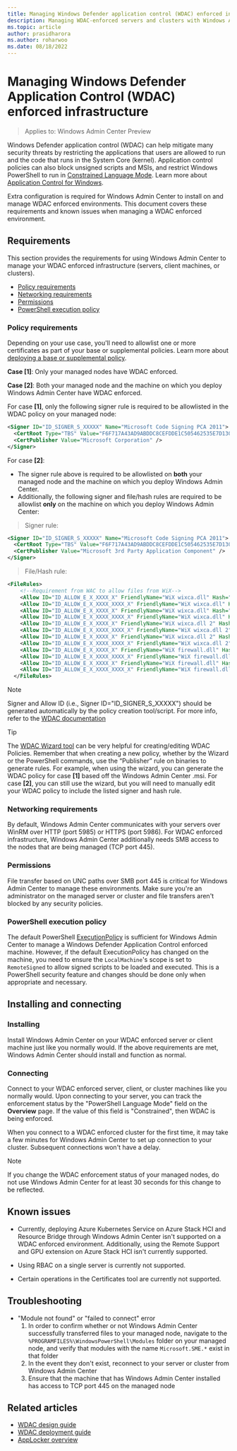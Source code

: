 ```yaml
---
title: Managing Windows Defender application control (WDAC) enforced infrastructure with Windows Admin Center
description: Managing WDAC-enforced servers and clusters with Windows Admin Center
ms.topic: article
author: prasidharora
ms.author: roharwoo
ms.date: 08/18/2022
---
```

# Managing Windows Defender Application Control (WDAC) enforced infrastructure

>Applies to: Windows Admin Center Preview

Windows Defender application control (WDAC) can help mitigate many security threats by restricting the applications that users are allowed to run and the code that runs in the System Core (kernel). Application control policies can also block unsigned scripts and MSIs, and restrict Windows PowerShell to run in [Constrained Language Mode](/powershell/module/microsoft.powershell.core/about/about_language_modes). Learn more about [Application Control for Windows](/windows/security/threat-protection/windows-defender-application-control/windows-defender-application-control).

Extra configuration is required for Windows Admin Center to install on and manage WDAC enforced environments. This document covers these requirements and known issues when managing a WDAC enforced environment.

## Requirements
This section provides the requirements for using Windows Admin Center to manage your WDAC enforced infrastructure (servers, client machines, or clusters).

- [Policy requirements](#policy-requirements)
- [Networking requirements](#networking-requirements)
- [Permissions](#permissions)
- [PowerShell execution policy](#powershell-execution-policy)

### Policy requirements
Depending on your use case, you'll need to allowlist one or more certificates as part of your base or supplemental policies. Learn more about [deploying a base or supplemental policy](/windows/security/threat-protection/windows-defender-application-control/types-of-devices).

**Case [1]**: Only your managed nodes have WDAC enforced. 

**Case [2]**: Both your managed node and the machine on which you deploy Windows Admin Center have WDAC enforced.

For case **[1]**, only the following signer rule is required to be allowlisted in the WDAC policy on your managed node:
```xml
<Signer ID="ID_SIGNER_S_XXXXX" Name="Microsoft Code Signing PCA 2011"> 
  <CertRoot Type="TBS" Value="F6F717A43AD9ABDDC8CEFDDE1C505462535E7D1307E630F9544A2D14FE8BF26E" /> 
  <CertPublisher Value="Microsoft Corporation" /> 
</Signer> 
```

For case **[2]**:
- The signer rule above is required to be allowlisted on **both** your managed node and the machine on which you deploy Windows Admin Center.
- Additionally, the following signer and file/hash rules are required to be allowlist **only** on the machine on which you deploy Windows Admin Center: 
>Signer rule:
```xml
<Signer ID="ID_SIGNER_S_XXXXX" Name="Microsoft Code Signing PCA 2011"> 
  <CertRoot Type="TBS" Value="F6F717A43AD9ABDDC8CEFDDE1C505462535E7D1307E630F9544A2D14FE8BF26E" /> 
  <CertPublisher Value="Microsoft 3rd Party Application Component" /> 
</Signer> 
```
>File/Hash rule:
```xml
<FileRules>
    <!--Requirement from WAC to allow files from WiX-->
    <Allow ID="ID_ALLOW_E_X_XXXX_X" FriendlyName="WiX wixca.dll" Hash="9DE61721326D8E88636F9633AA37FCB885A4BABE" />
    <Allow ID="ID_ALLOW_E_X_XXXX_XXXX_X" FriendlyName="WiX wixca.dll" Hash="B216DFA814FC856FA7078381291C78036CEF0A05" />
    <Allow ID="ID_ALLOW_E_X_XXXX_X" FriendlyName="WiX wixca.dll" Hash="233F5E43325615710CA1AA580250530E06339DEF861811073912E8A16B058C69" />
    <Allow ID="ID_ALLOW_E_X_XXXX_XXXX_X" FriendlyName="WiX wixca.dll" Hash="B216DFA814FC856FA7078381291C78036CEF0A05" />
    <Allow ID="ID_ALLOW_E_X_XXXX_X" FriendlyName="WiX wixca.dll 2" Hash="EB4CB5FF520717038ADADCC5E1EF8F7C24B27A90" />
    <Allow ID="ID_ALLOW_E_X_XXXX_XXXX_X" FriendlyName="WiX wixca.dll 2" Hash="6C65DD86130241850B2D808C24EC740A4C509D9C" />
    <Allow ID="ID_ALLOW_E_X_XXXX_X" FriendlyName="WiX wixca.dll 2" Hash="C8D190D5BE1EFD2D52F72A72AE9DFA3940AB3FACEB626405959349654FE18B74" />
    <Allow ID="ID_ALLOW_E_X_XXXX_XXXX_X" FriendlyName="WiX wixca.dll 2" Hash="6C65DD86130241850B2D808C24EC740A4C509D9C" />
    <Allow ID="ID_ALLOW_E_X_XXXX_X" FriendlyName="WiX firewall.dll" Hash="2F0903D4B21A0231ADD1B4CD02E25C7C4974DA84" />
    <Allow ID="ID_ALLOW_E_X_XXXX_XXXX_X" FriendlyName="WiX firewall.dll" Hash="868635E434C14B65AD7D7A9AE1F4047965740786" />
    <Allow ID="ID_ALLOW_E_X_XXXX_X" FriendlyName="WiX firewall.dll" Hash="5C29B8255ACE0CD94C066C528C8AD04F0F45EBA12FCF94DA7B9CA1B64AD4288B" />
    <Allow ID="ID_ALLOW_E_X_XXXX_XXXX_X" FriendlyName="WiX firewall.dll" Hash="868635E434C14B65AD7D7A9AE1F4047965740786" />
  </FileRules>
  ```
>[!NOTE]
> Signer and Allow ID (i.e., Signer ID="ID_SIGNER_S_XXXXX") should be generated automatically by the policy creation tool/script. For more info, refer to the [WDAC documentation](/windows/security/threat-protection/windows-defender-application-control/types-of-devices)

>[!TIP]
> The [WDAC Wizard tool](/windows/security/threat-protection/windows-defender-application-control/wdac-wizard) can be very helpful for creating/editing WDAC Policies. Remember that when creating a new policy, whether by the Wizard or the PowerShell commands, use the “Publisher” rule on binaries to generate rules. For example, when using the wizard, you can generate the WDAC policy for case **[1]** based off the Windows Admin Center .msi. For case **[2]**, you can still use the wizard, but you will need to manually edit your WDAC policy to include the listed signer and hash rule.

### Networking requirements
By default, Windows Admin Center communicates with your servers over WinRM over HTTP (port 5985) or HTTPS (port 5986). For WDAC enforced infrastructure, Windows Admin Center additionally needs SMB access to the nodes that are being managed (TCP port 445).

### Permissions
File transfer based on UNC paths over SMB port 445 is critical for Windows Admin Center to manage these environments. Make sure you're an administrator on the managed server or cluster and file transfers aren't blocked by any security policies.

### PowerShell execution policy
The default PowerShell [ExecutionPolicy](/powershell/module/microsoft.powershell.core/about/about_execution_policies) is sufficient for Windows Admin Center to manage a Windows Defender Application Control enforced machine. However, if the default ExecutionPolicy has changed on the machine, you need to ensure the ```LocalMachine```'s scope is set to ```RemoteSigned``` to allow signed scripts to be loaded and executed. This is a PowerShell security feature and changes should be done only when appropriate and necessary.

## Installing and connecting
### Installing
Install Windows Admin Center on your WDAC enforced server or client machine just like you normally would. If the above requirements are met, Windows Admin Center should install and function as normal.

### Connecting
Connect to your WDAC enforced server, client, or cluster machines like you normally would. Upon connecting to your server, you can track the enforcement status by the "PowerShell Language Mode" field on the **Overview** page. If the value of this field is "Constrained", then WDAC is being enforced.

When you connect to a WDAC enforced cluster for the first time, it may take a few minutes for Windows Admin Center to set up connection to your cluster. Subsequent connections won't have a delay.

>[!NOTE]
> If you change the WDAC enforcement status of your managed nodes, do not use Windows Admin Center for at least 30 seconds for this change to be reflected.

## Known issues
- Currently, deploying Azure Kubernetes Service on Azure Stack HCI and Resource Bridge through Windows Admin Center isn't supported on a WDAC enforced environment. Additionally, using the Remote Support and GPU extension on Azure Stack HCI isn't currently supported.

- Using RBAC on a single server is currently not supported.

- Certain operations in the Certificates tool are currently not supported.

## Troubleshooting
- "Module not found" or "failed to connect" error
    1. In order to confirm whether or not Windows Admin Center successfully transferred files to your managed node, navigate to the `%PROGRAMFILES%\WindowsPowerShell\Modules` folder on your managed node, and verify that modules with the name `Microsoft.SME.*` exist in that folder
    1. In the event they don't exist, reconnect to your server or cluster from Windows Admin Center
    1. Ensure that the machine that has Windows Admin Center installed has access to TCP port 445 on the managed node

## Related articles

- [WDAC design guide](/windows/security/threat-protection/windows-defender-application-control/windows-defender-application-control-design-guide)
- [WDAC deployment guide](/windows/security/threat-protection/windows-defender-application-control/windows-defender-application-control-deployment-guide)
- [AppLocker overview](/windows/security/threat-protection/windows-defender-application-control/applocker/applocker-overview)
